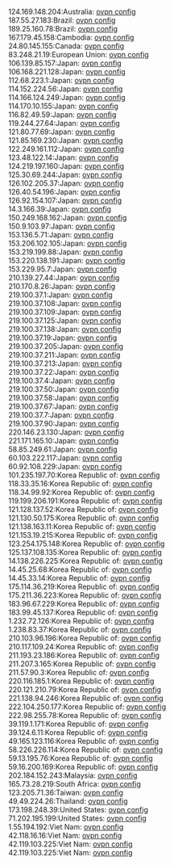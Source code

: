 124.169.148.204:Australia: [ovpn config](vpn/124_169_148_204.ovpn)  
187.55.27.183:Brazil: [ovpn config](vpn/187_55_27_183.ovpn)  
189.25.160.78:Brazil: [ovpn config](vpn/189_25_160_78.ovpn)  
167.179.45.158:Cambodia: [ovpn config](vpn/167_179_45_158.ovpn)  
24.80.145.155:Canada: [ovpn config](vpn/24_80_145_155.ovpn)  
83.248.21.19:European Union: [ovpn config](vpn/83_248_21_19.ovpn)  
106.139.85.157:Japan: [ovpn config](vpn/106_139_85_157.ovpn)  
106.168.221.128:Japan: [ovpn config](vpn/106_168_221_128.ovpn)  
112.68.223.1:Japan: [ovpn config](vpn/112_68_223_1.ovpn)  
114.152.224.56:Japan: [ovpn config](vpn/114_152_224_56.ovpn)  
114.166.124.249:Japan: [ovpn config](vpn/114_166_124_249.ovpn)  
114.170.10.155:Japan: [ovpn config](vpn/114_170_10_155.ovpn)  
116.82.49.59:Japan: [ovpn config](vpn/116_82_49_59.ovpn)  
119.244.27.64:Japan: [ovpn config](vpn/119_244_27_64.ovpn)  
121.80.77.69:Japan: [ovpn config](vpn/121_80_77_69.ovpn)  
121.85.169.230:Japan: [ovpn config](vpn/121_85_169_230.ovpn)  
122.249.161.112:Japan: [ovpn config](vpn/122_249_161_112.ovpn)  
123.48.122.14:Japan: [ovpn config](vpn/123_48_122_14.ovpn)  
124.219.197.160:Japan: [ovpn config](vpn/124_219_197_160.ovpn)  
125.30.69.244:Japan: [ovpn config](vpn/125_30_69_244.ovpn)  
126.102.205.37:Japan: [ovpn config](vpn/126_102_205_37.ovpn)  
126.40.54.196:Japan: [ovpn config](vpn/126_40_54_196.ovpn)  
126.92.154.107:Japan: [ovpn config](vpn/126_92_154_107.ovpn)  
14.3.166.39:Japan: [ovpn config](vpn/14_3_166_39.ovpn)  
150.249.168.162:Japan: [ovpn config](vpn/150_249_168_162.ovpn)  
150.9.103.97:Japan: [ovpn config](vpn/150_9_103_97.ovpn)  
153.136.5.71:Japan: [ovpn config](vpn/153_136_5_71.ovpn)  
153.206.102.105:Japan: [ovpn config](vpn/153_206_102_105.ovpn)  
153.219.199.88:Japan: [ovpn config](vpn/153_219_199_88.ovpn)  
153.220.138.191:Japan: [ovpn config](vpn/153_220_138_191.ovpn)  
153.229.95.7:Japan: [ovpn config](vpn/153_229_95_7.ovpn)  
210.139.27.44:Japan: [ovpn config](vpn/210_139_27_44.ovpn)  
210.170.8.26:Japan: [ovpn config](vpn/210_170_8_26.ovpn)  
219.100.37.1:Japan: [ovpn config](vpn/219_100_37_1.ovpn)  
219.100.37.108:Japan: [ovpn config](vpn/219_100_37_108.ovpn)  
219.100.37.109:Japan: [ovpn config](vpn/219_100_37_109.ovpn)  
219.100.37.125:Japan: [ovpn config](vpn/219_100_37_125.ovpn)  
219.100.37.138:Japan: [ovpn config](vpn/219_100_37_138.ovpn)  
219.100.37.19:Japan: [ovpn config](vpn/219_100_37_19.ovpn)  
219.100.37.205:Japan: [ovpn config](vpn/219_100_37_205.ovpn)  
219.100.37.211:Japan: [ovpn config](vpn/219_100_37_211.ovpn)  
219.100.37.213:Japan: [ovpn config](vpn/219_100_37_213.ovpn)  
219.100.37.22:Japan: [ovpn config](vpn/219_100_37_22.ovpn)  
219.100.37.4:Japan: [ovpn config](vpn/219_100_37_4.ovpn)  
219.100.37.50:Japan: [ovpn config](vpn/219_100_37_50.ovpn)  
219.100.37.58:Japan: [ovpn config](vpn/219_100_37_58.ovpn)  
219.100.37.67:Japan: [ovpn config](vpn/219_100_37_67.ovpn)  
219.100.37.7:Japan: [ovpn config](vpn/219_100_37_7.ovpn)  
219.100.37.90:Japan: [ovpn config](vpn/219_100_37_90.ovpn)  
220.146.23.130:Japan: [ovpn config](vpn/220_146_23_130.ovpn)  
221.171.165.10:Japan: [ovpn config](vpn/221_171_165_10.ovpn)  
58.85.249.61:Japan: [ovpn config](vpn/58_85_249_61.ovpn)  
60.103.222.117:Japan: [ovpn config](vpn/60_103_222_117.ovpn)  
60.92.108.229:Japan: [ovpn config](vpn/60_92_108_229.ovpn)  
101.235.197.70:Korea Republic of: [ovpn config](vpn/101_235_197_70.ovpn)  
118.33.35.16:Korea Republic of: [ovpn config](vpn/118_33_35_16.ovpn)  
118.34.99.92:Korea Republic of: [ovpn config](vpn/118_34_99_92.ovpn)  
119.199.206.191:Korea Republic of: [ovpn config](vpn/119_199_206_191.ovpn)  
121.128.137.52:Korea Republic of: [ovpn config](vpn/121_128_137_52.ovpn)  
121.130.50.175:Korea Republic of: [ovpn config](vpn/121_130_50_175.ovpn)  
121.138.163.11:Korea Republic of: [ovpn config](vpn/121_138_163_11.ovpn)  
121.153.19.215:Korea Republic of: [ovpn config](vpn/121_153_19_215.ovpn)  
123.254.175.148:Korea Republic of: [ovpn config](vpn/123_254_175_148.ovpn)  
125.137.108.135:Korea Republic of: [ovpn config](vpn/125_137_108_135.ovpn)  
14.138.226.225:Korea Republic of: [ovpn config](vpn/14_138_226_225.ovpn)  
14.45.25.68:Korea Republic of: [ovpn config](vpn/14_45_25_68.ovpn)  
14.45.33.14:Korea Republic of: [ovpn config](vpn/14_45_33_14.ovpn)  
175.114.36.219:Korea Republic of: [ovpn config](vpn/175_114_36_219.ovpn)  
175.211.36.223:Korea Republic of: [ovpn config](vpn/175_211_36_223.ovpn)  
183.96.67.229:Korea Republic of: [ovpn config](vpn/183_96_67_229.ovpn)  
183.99.45.137:Korea Republic of: [ovpn config](vpn/183_99_45_137.ovpn)  
1.232.72.126:Korea Republic of: [ovpn config](vpn/1_232_72_126.ovpn)  
1.238.83.37:Korea Republic of: [ovpn config](vpn/1_238_83_37.ovpn)  
210.103.96.196:Korea Republic of: [ovpn config](vpn/210_103_96_196.ovpn)  
210.117.109.24:Korea Republic of: [ovpn config](vpn/210_117_109_24.ovpn)  
211.193.23.186:Korea Republic of: [ovpn config](vpn/211_193_23_186.ovpn)  
211.207.3.165:Korea Republic of: [ovpn config](vpn/211_207_3_165.ovpn)  
211.57.90.3:Korea Republic of: [ovpn config](vpn/211_57_90_3.ovpn)  
220.116.185.1:Korea Republic of: [ovpn config](vpn/220_116_185_1.ovpn)  
220.121.210.79:Korea Republic of: [ovpn config](vpn/220_121_210_79.ovpn)  
221.138.94.246:Korea Republic of: [ovpn config](vpn/221_138_94_246.ovpn)  
222.104.250.177:Korea Republic of: [ovpn config](vpn/222_104_250_177.ovpn)  
222.98.255.78:Korea Republic of: [ovpn config](vpn/222_98_255_78.ovpn)  
39.119.1.171:Korea Republic of: [ovpn config](vpn/39_119_1_171.ovpn)  
39.124.6.11:Korea Republic of: [ovpn config](vpn/39_124_6_11.ovpn)  
49.165.123.116:Korea Republic of: [ovpn config](vpn/49_165_123_116.ovpn)  
58.226.226.114:Korea Republic of: [ovpn config](vpn/58_226_226_114.ovpn)  
59.13.195.76:Korea Republic of: [ovpn config](vpn/59_13_195_76.ovpn)  
59.16.200.169:Korea Republic of: [ovpn config](vpn/59_16_200_169.ovpn)  
202.184.152.243:Malaysia: [ovpn config](vpn/202_184_152_243.ovpn)  
165.73.28.219:South Africa: [ovpn config](vpn/165_73_28_219.ovpn)  
123.205.71.36:Taiwan: [ovpn config](vpn/123_205_71_36.ovpn)  
49.49.224.26:Thailand: [ovpn config](vpn/49_49_224_26.ovpn)  
173.198.248.39:United States: [ovpn config](vpn/173_198_248_39.ovpn)  
71.202.195.199:United States: [ovpn config](vpn/71_202_195_199.ovpn)  
1.55.194.192:Viet Nam: [ovpn config](vpn/1_55_194_192.ovpn)  
42.118.16.16:Viet Nam: [ovpn config](vpn/42_118_16_16.ovpn)  
42.119.103.225:Viet Nam: [ovpn config](vpn/42_119_103_225.ovpn)  
42.119.103.225:Viet Nam: [ovpn config](vpn/42_119_103_225.ovpn)  
